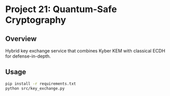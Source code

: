 # Project 21: Quantum-Safe Cryptography

## Overview
Hybrid key exchange service that combines Kyber KEM with classical ECDH for defense-in-depth.

## Usage
```bash
pip install -r requirements.txt
python src/key_exchange.py
```
